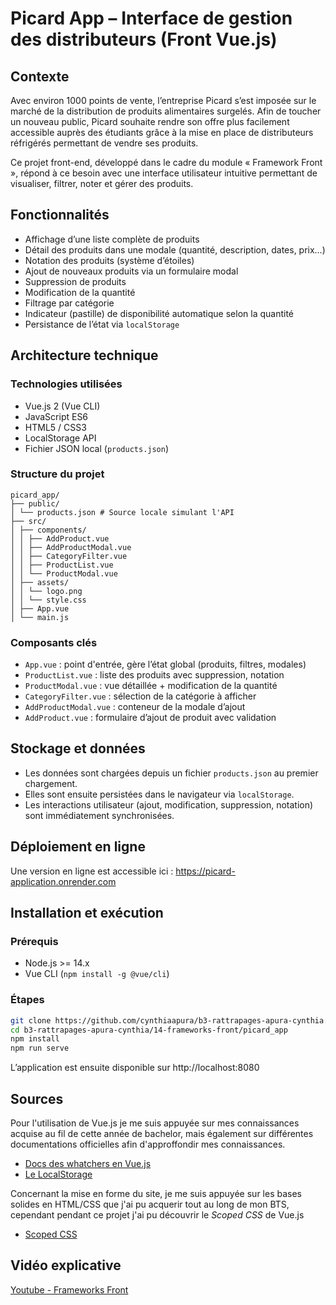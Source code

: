 # Picard App – Interface de gestion des distributeurs (Front Vue.js)

## Contexte

Avec environ 1000 points de vente, l’entreprise Picard s’est imposée sur le marché de 
la distribution de produits alimentaires surgelés. 
Afin de toucher un nouveau public, Picard souhaite rendre son offre plus facilement 
accessible auprès des étudiants grâce à la mise en place de distributeurs réfrigérés
permettant de vendre ses produits.

Ce projet front-end, développé dans le cadre du module « Framework Front », répond à ce besoin avec une interface utilisateur intuitive permettant de visualiser, filtrer, noter et gérer des produits.

## Fonctionnalités

- Affichage d’une liste complète de produits
- Détail des produits dans une modale (quantité, description, dates, prix…)
- Notation des produits (système d’étoiles)
- Ajout de nouveaux produits via un formulaire modal
- Suppression de produits
- Modification de la quantité
- Filtrage par catégorie
- Indicateur (pastille) de disponibilité automatique selon la quantité
- Persistance de l’état via `localStorage`

## Architecture technique

### Technologies utilisées

- Vue.js 2 (Vue CLI)
- JavaScript ES6
- HTML5 / CSS3
- LocalStorage API
- Fichier JSON local (`products.json`)

### Structure du projet

```
picard_app/
├── public/
│ └── products.json # Source locale simulant l'API
├── src/
│ ├── components/
│ │ ├── AddProduct.vue
│ │ ├── AddProductModal.vue
│ │ ├── CategoryFilter.vue
│ │ ├── ProductList.vue
│ │ └── ProductModal.vue
│ ├── assets/
│ │ └── logo.png
│ │ └── style.css
│ ├── App.vue
│ └── main.js
```
### Composants clés

- `App.vue` : point d'entrée, gère l’état global (produits, filtres, modales)
- `ProductList.vue` : liste des produits avec suppression, notation
- `ProductModal.vue` : vue détaillée + modification de la quantité
- `CategoryFilter.vue` : sélection de la catégorie à afficher
- `AddProductModal.vue` : conteneur de la modale d’ajout
- `AddProduct.vue` : formulaire d’ajout de produit avec validation

## Stockage et données

- Les données sont chargées depuis un fichier `products.json` au premier chargement.
- Elles sont ensuite persistées dans le navigateur via `localStorage`.
- Les interactions utilisateur (ajout, modification, suppression, notation) sont immédiatement synchronisées.

## Déploiement en ligne

Une version en ligne est accessible ici :
https://picard-application.onrender.com

## Installation et exécution

### Prérequis

- Node.js >= 14.x
- Vue CLI (`npm install -g @vue/cli`)

### Étapes

```bash
git clone https://github.com/cynthiaapura/b3-rattrapages-apura-cynthia.git
cd b3-rattrapages-apura-cynthia/14-frameworks-front/picard_app
npm install
npm run serve
```
L’application est ensuite disponible sur http://localhost:8080

## Sources

Pour l'utilisation de Vue.js je me suis appuyée sur mes connaissances acquise au fil de cette année de bachelor, mais également sur différentes documentations officielles afin d'approffondir mes connaissances.
- [Docs des whatchers en Vue.js](https://vuejs.org/guide/essentials/watchers.html)
- [Le LocalStorage](https://v2.fr.vuejs.org/v2/cookbook/client-side-storage.html)

Concernant la mise en forme du site, je me suis appuyée sur les bases solides en HTML/CSS que j'ai pu acquerir tout au long de mon BTS, cependant pendant ce projet j'ai pu découvrir le *Scoped CSS* de Vue.js
- [Scoped CSS](https://vuejs.org/api/sfc-css-features)

## Vidéo explicative

[Youtube - Frameworks Front](https://youtu.be/K_50CSOzTEk)